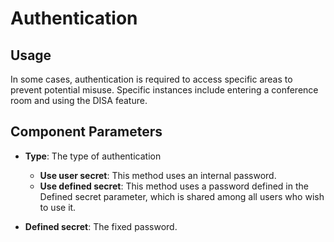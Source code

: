 # Authentication

## Usage

In some cases, authentication is required to access specific areas to prevent potential misuse. Specific instances include entering a conference room and using the DISA feature.

## Component Parameters

- **Type**: The type of authentication
  - **Use user secret**: This method uses an internal password.
  - **Use defined secret**: This method uses a password defined in the Defined secret parameter, which is shared among all users who wish to use it.

- **Defined secret**: The fixed password.